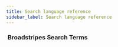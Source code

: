 ```yaml
---
title: Search language reference
sidebar_label: Search language reference
---
```


###  **Broadstripes Search Terms**